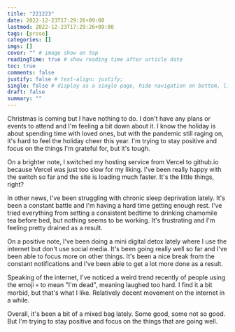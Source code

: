 ```yaml
---
title: "221223"
date: 2022-12-23T17:29:26+09:00
lastmod: 2022-12-23T17:29:26+09:00
tags: [prose]
categories: []
imgs: []
cover: "" # image show on top
readingTime: true # show reading time after article date
toc: true
comments: false
justify: false # text-align: justify;
single: false # display as a single page, hide navigation on bottom, like as about page.
draft: false
summary: ""
---
```


Christmas is coming but I have nothing to do. I don't have any plans or events to attend and I'm feeling a bit down about it. I know the holiday is about spending time with loved ones, but with the pandemic still raging on, it's hard to feel the holiday cheer this year. I'm trying to stay positive and focus on the things I'm grateful for, but it's tough.

On a brighter note, I switched my hosting service from Vercel to github.io because Vercel was just too slow for my liking. I've been really happy with the switch so far and the site is loading much faster. It's the little things, right?

In other news, I've been struggling with chronic sleep deprivation lately. It's been a constant battle and I'm having a hard time getting enough rest. I've tried everything from setting a consistent bedtime to drinking chamomile tea before bed, but nothing seems to be working. It's frustrating and I'm feeling pretty drained as a result.

On a positive note, I've been doing a mini digital detox lately where I use the internet but don't use social media. It's been going really well so far and I've been able to focus more on other things. It's been a nice break from the constant notifications and I've been able to get a lot more done as a result.


Speaking of the internet, I've noticed a weird trend recently of people using the emoji 💀 to mean "I'm dead", meaning laughed too hard. I find it a bit morbid, but that's what I like. Relatively decent movement on the internet in a while.

Overall, it's been a bit of a mixed bag lately. Some good, some not so good. But I'm trying to stay positive and focus on the things that are going well.